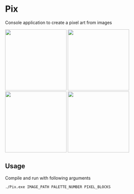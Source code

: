 # Pix
Console application to create a pixel art from images

<img src="https://user-images.githubusercontent.com/55437425/133806882-00fb06d2-9c01-422f-b610-a79244e00da1.PNG" width="200" height="200"> <img src="https://user-images.githubusercontent.com/55437425/133806891-5e191f3f-a0f6-480c-86b8-55b2ba23c96e.png" width="200" height="200"> <img src="https://user-images.githubusercontent.com/55437425/133807584-f3bb967e-62f0-45b0-b65d-9eeca10521a6.png" width="200" height="200"> <img src="https://user-images.githubusercontent.com/55437425/133807671-2e67266a-1f4c-4cb6-a72b-6d38304bac70.png" width="200" height="200">

## Usage
Compile and run with following arguments 

```sh
./Pix.exe IMAGE_PATH PALETTE_NUMBER PIXEL_BLOCKS
```
